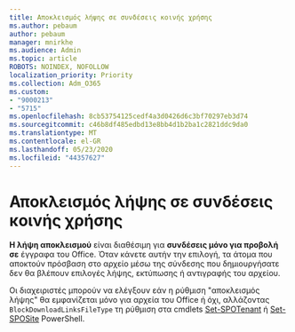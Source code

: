 ```yaml
---
title: Αποκλεισμός λήψης σε συνδέσεις κοινής χρήσης
ms.author: pebaum
author: pebaum
manager: mnirkhe
ms.audience: Admin
ms.topic: article
ROBOTS: NOINDEX, NOFOLLOW
localization_priority: Priority
ms.collection: Adm_O365
ms.custom:
- "9000213"
- "5715"
ms.openlocfilehash: 8cb53754125cedf4a3d0426d6c3bf70297eb3d74
ms.sourcegitcommit: c46b8df485edbd13e8bb4d1b2ba1c2821ddc9da0
ms.translationtype: MT
ms.contentlocale: el-GR
ms.lasthandoff: 05/23/2020
ms.locfileid: "44357627"
---
```

# <a name="block-download-on-sharing-links"></a>Αποκλεισμός λήψης σε συνδέσεις κοινής χρήσης

**Η λήψη αποκλεισμού** είναι διαθέσιμη για **συνδέσεις μόνο για προβολή σε** έγγραφα του Office. Όταν κάνετε αυτήν την επιλογή, τα άτομα που αποκτούν πρόσβαση στο αρχείο μέσω της σύνδεσης που δημιουργήσατε δεν θα βλέπουν επιλογές λήψης, εκτύπωσης ή αντιγραφής του αρχείου.

Οι διαχειριστές μπορούν να ελέγξουν εάν η ρύθμιση "αποκλεισμός λήψης" θα εμφανίζεται μόνο για αρχεία του Office ή όχι, αλλάζοντας `BlockDownloadLinksFileType` τη ρύθμιση στα cmdlets [Set-SPOTenant](https://docs.microsoft.com/powershell/module/sharepoint-online/set-spotenant?view=sharepoint-ps) ή [Set-SPOSite](https://docs.microsoft.com/powershell/module/sharepoint-online/set-sposite?view=sharepoint-ps) PowerShell.
